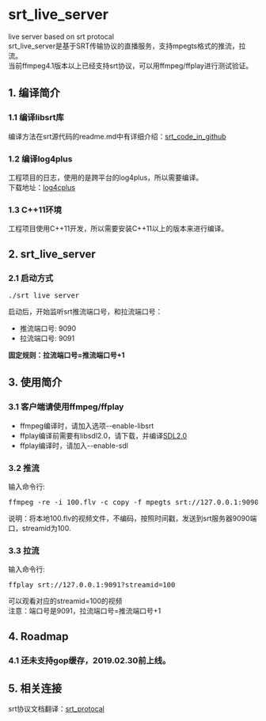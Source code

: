 # srt_live_server
live server based on srt protocal<br/>
srt_live_server是基于SRT传输协议的直播服务，支持mpegts格式的推流，拉流。<br/>
当前ffmpeg4.1版本以上已经支持srt协议，可以用ffmpeg/ffplay进行测试验证。

## 1. 编译简介
### 1.1 编译libsrt库
编译方法在srt源代码的readme.md中有详细介绍：[srt_code_in_github](https://github.com/Haivision/srt)

### 1.2 编译log4plus
工程项目的日志，使用的是跨平台的log4plus，所以需要编译。<br/>
下载地址：[log4cplus](https://sourceforge.net/projects/log4cplus/)

### 1.3 C++11环境
工程项目使用C++11开发，所以需要安装C++11以上的版本来进行编译。

## 2. srt_live_server
### 2.1 启动方式
<pre>
./srt_live_server
</pre>
启动后，开始监听srt推流端口号，和拉流端口号：<br/>
* 推流端口号: 9090
* 拉流端口号: 9091

<b>固定规则：拉流端口号=推流端口号+1</b>


## 3. 使用简介
### 3.1 客户端请使用ffmpeg/ffplay
* ffmpeg编译时，请加入选项--enable-libsrt
* ffplay编译前需要有libsdl2.0，请下载，并编译[SDL2.0](http://www.libsdl.org/release/SDL2-2.0.9.tar.gz)
* ffplay编译时，请加入--enable-sdl

### 3.2 推流
输入命令行: <br/>
<pre>
ffmpeg -re -i 100.flv -c copy -f mpegts srt://127.0.0.1:9090?streamid=100
</pre>
说明：将本地100.flv的视频文件，不编码，按照时间戳，发送到srt服务器9090端口，streamid为100.

### 3.3 拉流
输入命令行: <br/>
<pre>
ffplay srt://127.0.0.1:9091?streamid=100
</pre>
可以观看对应的streamid=100的视频<br/>
注意：端口号是9091，拉流端口号=推流端口号+1

## 4. Roadmap
### 4.1 还未支持gop缓存，2019.02.30前上线。

## 5. 相关连接
srt协议文档翻译：[srt_protocal](https://github.com/runner365/read_book/blob/master/SRT/srt_protocol.md)
